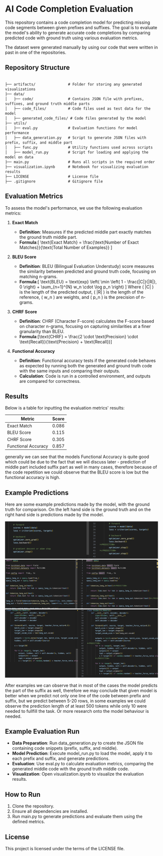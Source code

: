 # AI Code Completion Evaluation
This repository contains a code completion model for predicting missing code segments between given prefixes and suffixes. The goal is to evaluate the model's ability to generate accurate code completions by comparing predicted code with ground truth using various evaluation metrics. 

The dataset were generated manually by using our code that were written in past in one of the repositories.

## Repository Structure
```

├── artifacts/               # Folder for storing any generated visualizations
├── data/
│   ├── code/                # Contains JSON file with prefixes, suffixes, and ground truth middle parts
│   ├── code_files/          # Code files used as test data for the model
│   ├── generated_code_files/ # Code files generated by the model
├── utils/
│   ├── eval.py              # Evaluation functions for model performance
│   ├── data_generation.py   # Script to generate JSON files with prefix, suffix, and middle part
│   ├── func.py              # Utility functions used across scripts
│   ├── model_run.py         # Script for loading and applying the model on data
├── main.py                  # Runs all scripts in the required order
├── visualization.ipynb      # Notebook for visualizing evaluation results
├── LICENSE                  # License file
├── .gitignore               # Gitignore file
```
## Evaluation Metrics
To assess the model's performance, we use the following evaluation metrics:

1. **Exact Match**
    - **Definition**: Measures if the predicted middle part exactly matches the ground truth middle part.
    - **Formula**:\[
        \text{Exact Match} = \frac{\text{Number of Exact Matches}}{\text{Total Number of Examples}}
        \]
 
2. **BLEU Score**
    - **Definition**: BLEU (Bilingual Evaluation Understudy) score measures the similarity between predicted and ground truth code, focusing on matching n-grams.
    - **Formula**:\[
        \text{BLEU} = \text{exp} \left( \min \left( 1 - \frac{|C|}{|R|}, 0 \right) + \sum_{n=1}^{N} w_n \cdot \log p_n \right)
        \]
    Where \( |C| \) is the length of the predicted output, \( |R| \) is the length of the reference, \( w_n \) are weights, and \( p_n \) is the precision of n-grams.

3. **CHRF Score**
    - **Definition**: CHRF (Character F-score) calculates the F-score based on character n-grams, focusing on capturing similarities at a finer granularity than BLEU.
    - **Formula**:\[\text{CHRF} = \frac{2 \cdot \text{Precision} \cdot \text{Recall}}{\text{Precision} + \text{Recall}}\]
​
 
4. **Functional Accuracy**
    - **Definition**: Functional accuracy tests if the generated code behaves as expected by running both the generated and ground truth code with the same inputs and comparing their outputs.
    - **Calculation**: Code is run in a controlled environment, and outputs are compared for correctness.

## Results
Below is a table for inputting the evaluation metrics' results:

| Metric               | Score                |
|----------------------|----------------------|
| Exact Match          |        0.086         |
| BLEU Score           |          0.115       |
| CHRF Score           |           0.305      |
| Functional Accuracy  |          0.857       |

generally we can see that the models Functional Accuracy is quite good which could be due to the fact that we will discuss later - prediction of middle part included suffix part as well in many cases, therefore because of the code repetition we could observe that the BLEU score is low but the functional accuracy is high.

## Example Predictions

Here are some example predictions made by the model, with the ground truth for comparison. On the left hand side is the ground truth and on the right hand side is predictions made by the model.

![Example 1](artifacts/ex_1.png)
![Example 2](artifacts/ex_2.png)
![Example 3](artifacts/ex_3.png)

After examples we can observe that in most of the cases the model predicts the part of the suffix as well, therefore we may conclude that given model is better when we predict not only one line of the code between prefix and suffix, but we predict between 5-20 rows, in some examples we could observe the prediction length of at least 500 tokens while only 10 were needed to fullfill the task. Or more research onto the model behaviour is needed.

## Example Evaluation Run
- **Data Preparation**: Run data_generation.py to create the JSON file containing code snippets (prefix, suffix, and middle).
- **Model Prediction**: Execute model_run.py to load the model, apply it to each prefix and suffix, and generate predictions.
- **Evaluation**: Use eval.py to calculate evaluation metrics, comparing the generated middle code with the ground truth middle code.
- **Visualization**: Open visualization.ipynb to visualize the evaluation results.

## How to Run
1. Clone the repository.
2. Ensure all dependencies are installed.
3. Run main.py to generate predictions and evaluate them using the defined metrics.

## License
This project is licensed under the terms of the LICENSE file.